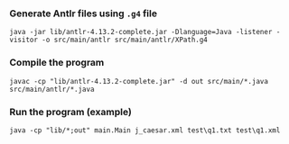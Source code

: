 
### Generate Antlr files using `.g4` file
```
java -jar lib/antlr-4.13.2-complete.jar -Dlanguage=Java -listener -visitor -o src/main/antlr src/main/antlr/XPath.g4
```

### Compile the program
```
javac -cp "lib/antlr-4.13.2-complete.jar" -d out src/main/*.java src/main/antlr/*.java
```

### Run the program (example)
```
java -cp "lib/*;out" main.Main j_caesar.xml test\q1.txt test\q1.xml
```